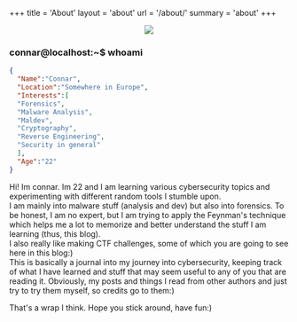 +++
title = 'About'
layout = 'about'
url = '/about/'
summary = 'about'
+++

<p align="center"> <img src="/img/connarAnimation.png"> </p>

### connar@localhost:~$ whoami

```json
{
  "Name":"Connar",
  "Location":"Somewhere in Europe",
  "Interests":[
  "Forensics",
  "Malware Analysis",
  "Maldev",
  "Cryptography",
  "Reverse Engineering",
  "Security in general"
  ],
  "Age":"22"
}
```

Hi! Im connar. Im 22 and I am learning various cybersecurity topics and experimenting with different random tools I stumble upon.  
I am mainly into malware stuff (analysis and dev) but also into forensics. To be honest, I am no expert, but I am trying to apply the Feynman's technique which helps me a lot to memorize and better understand the stuff I am learning (thus, this blog).  
I also really like making CTF challenges, some of which you are going to see here in this blog:)  
This is basically a journal into my journey into cybersecurity, keeping track of what I have learned and stuff that may seem useful to any of you that are reading it. Obviously, my posts and things I read from other authors and just try to try them myself, so credits go to them:)  

That's a wrap I think. Hope you stick around, have fun:)  